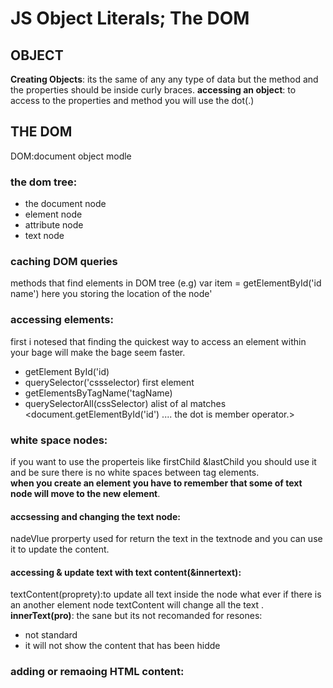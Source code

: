 # JS Object Literals; The DOM
## OBJECT

**Creating Objects**:
its the same of any any type of data but the method and the properties should be inside curly braces.
**accessing an object**:
to access to the properties and method you will use the dot(.)

## THE DOM
DOM:document object modle<br />
### the dom tree:
- the document node
- element node
- attribute node
- text node
### caching DOM queries
methods that find elements in DOM tree
(e.g) var item = getElementById('id name')
here you storing the location of the node'<br />

### accessing elements:
first i notesed that finding the quickest way to access an element within your bage will make the bage seem faster.
- getElement ById('id)
- querySelector('cssselector) first element
- getElementsByTagName('tagName)
- querySelectorAll(cssSelector) alist of al matches
<document.getElementById('id') .... the dot is member operator.>
### white space nodes:
if you want to use the properteis like firstChild &lastChild you should use it and be sure there is no white spaces between tag elements.<br />
**when you create an element you have to remember that some of text node will move to the new element**.
#### accsessing and changing the text node:
nadeVlue prorperty used for return the text in the textnode and you can use it to update the content.
#### accessing & update text with text content(&innertext):
textContent(proprety):to update all text inside the node what ever if there is an another element node textContent will change all the text .  <br />
**innerText(pro)**: the sane but its not recomanded for resones:
- not standard
- it will not show the content that has been hidde
### adding or remaoing HTML content:



